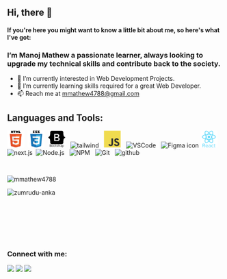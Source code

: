 ## Hi, there 👋 
#### If you're here you might want to know a little bit about me, so here's what I've got:
### I’m Manoj Mathew a passionate learner, always looking to upgrade my technical skills and contribute back to the society.
- 👀 I’m currently interested in Web Development Projects.
- 🌱 I’m currently learning skills required for a great Web Developer.
- 📫 Reach me at mmathew4788@gmail.com


## Languages and Tools:
<img src="https://raw.githubusercontent.com/devicons/devicon/master/icons/html5/html5-original-wordmark.svg" alt="html5" width="40" height="40"/>&nbsp;
<img src="https://raw.githubusercontent.com/devicons/devicon/master/icons/css3/css3-original-wordmark.svg" alt="css3" width="40" height="40"/>&nbsp; 
<img src="https://raw.githubusercontent.com/devicons/devicon/master/icons/bootstrap/bootstrap-plain-wordmark.svg" alt="bootstrap" width="40" height="40"/> &nbsp;
<img src="https://www.vectorlogo.zone/logos/tailwindcss/tailwindcss-icon.svg" alt="tailwind" width="40" height="40"/> &nbsp;
<img src="https://raw.githubusercontent.com/devicons/devicon/master/icons/javascript/javascript-original.svg" alt="javascript" width="40" height="40"/> &nbsp;
<img src="https://img.icons8.com/fluency/35/000000/visual-studio-code-2019.png" alt="VSCode" width="40" height="40"/> &nbsp;
<img src="https://img.icons8.com/color/48/000000/figma--v1.png" alt="Figma icon" width="40" height="40"/>
<img src="https://raw.githubusercontent.com/devicons/devicon/master/icons/react/react-original-wordmark.svg" alt="react" width="40" height="40"/> &nbsp;
<img src="https://upload.wikimedia.org/wikipedia/commons/thumb/8/8e/Nextjs-logo.svg/200px-Nextjs-logo.svg.png" alt="next.js" width="40" height="40"/>&nbsp;
<img src="https://upload.wikimedia.org/wikipedia/commons/thumb/d/d9/Node.js_logo.svg/200px-Node.js_logo.svg.png" alt="Node.js" width="40" height="40"/> &nbsp;
<img src="https://upload.wikimedia.org/wikipedia/commons/thumb/d/db/Npm-logo.svg/800px-Npm-logo.svg.png" alt="NPM" width="40" height="30"/> &nbsp;
<img src="https://img.icons8.com/color/35/000000/git.png" alt="Git" width="40" height="40"/> &nbsp;
<img src="https://img.icons8.com/color/35/000000/github.png" alt="github" width="40" height="40"/>&nbsp;


<br>
<p align=left><img src="https://github-readme-stats-sigma-five.vercel.app/api/top-langs/?username=mmathew4788&show_icons=true&locale=en&layout=compact" alt="mmathew4788" /></p>
<p align=left><img align="left" width=390 src="https://github-readme-streak-stats.herokuapp.com/?user=mmathew4788&border=61dafb&hide_border=true" alt="zumrudu-anka" /></p><br><br><br><br><br><br><br>

### Connect with me:

<p align="left">  
<a href="https://uk.linkedin.com/in/manoj-m-27b92a2a?trk=public_profile_publication_contributor-image" target="blank"><img src="https://img.icons8.com/color/35/000000/linkedin.png"/></a>
<a href="https://www.youtube.com/@manojmathew5287" target="blank"><img src="https://img.icons8.com/color/35/000000/youtube-play.png"/></a>
<a href="mailto:mmathew4788@gmail.com" target="blank"><img src="https://img.icons8.com/color/35/000000/gmail.png"/></a>
</p>



  
